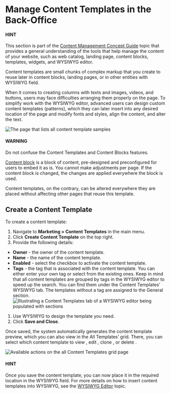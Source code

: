 <!-- begin -->

# Manage Content Templates in the Back-Office

#### HINT
This section is part of the [Content Management Concept Guide](../../../concept-guides/content-management/index.md#concept-guide-content-management) topic that provides a general understanding of the tools that help manage the content of your website, such as web catalog, landing page, content blocks, templates, widgets, and WYSIWYG editor.

Content templates are small chunks of complex markup that you create to reuse later in content blocks, landing pages, or in other entities with WYSIWYG field.

When it comes to creating columns with texts and images, videos, and buttons, users may face difficulties arranging them properly on the page. To simplify work with the WYSIWYG editor, advanced users can design custom content templates (patterns), which they can later insert into any desired location of the page and modify fonts and styles, align the content, and alter the text.

![The page that lists all content template samples](user/img/marketing/content-templates/all-content-templates.png)

#### WARNING
Do not confuse the Content Templates and Content Blocks features.

[Content block](../../../concept-guides/content-management/content-blocks.md#concept-guide-content-blocks) is a block of content, pre-designed and preconfigured for users to embed it as is. You cannot make adjustments per page. If the content block is changed, the changes are applied everywhere the block is used.

Content templates, on the contrary, can be altered everywhere they are placed without affecting other pages that reuse this template.

## Create a Content Template

To create a content template:

1. Navigate to **Marketing > Content Templates** in the main menu.
2. Click **Create Content Template** on the top right.
3. Provide the following details:

* **Owner** - the owner of the content template.
* **Name** - the name of the content template.
* **Enabled** - select the checkbox to activate the content template.
* **Tags** - the tag that is associated with the content template. You can either enter your own tag or select from the existing ones. Keep in mind that all content templates are grouped by tags in the WYSIWYG editor to speed up the search. You can find them under the Content Templates’ WYSIWYG tab. The templates without a tag are assigned to the General section.
  ![Illustrating a Content Templates tab of a WYSIWYG editor being populated with sections](user/img/marketing/content-templates/create-content-template.png)

1. Use WYSIWYG to design the template you need.
2. Click **Save and Close**.

Once saved, the system automatically generates the content template preview, which you can also view in the All Templates’ grid. There, you can select which content template to view <i class="fa fa-eye fa-lg" aria-hidden="true"></i>, edit <i class="fa fa-edit fa-lg" aria-hidden="true"></i>, clone <i class="far fa-copy" aria-hidden="true"></i>, or delete <i class="fas fa-trash-alt" aria-hidden="true"></i>.

![Available actions on the all Content Templates grid page](user/img/marketing/content-templates/all-content-templates-grid-options.png)

#### HINT
Once you save the content template, you can now place it in the required location in the WYSIWYG field. For more details on how to insert content templates into WYSIWYG, see the [WYSIWYG Editor](../../../concept-guides/content-management/wysiwyg.md#wysiwyg-editor-add-content-template) topic.

<!-- finish -->
<!-- fa-bars = fa-navicon -->
<!-- Ic Tiles is used as Set As Default in saved views, and as tiles in display layout options -->
<!-- IcPencil refers to Rename in Commerce and Inline Editing in CRM -->
<!-- Check mark in the square. -->
<!-- SortDesc is also used as drop-down arrow -->
